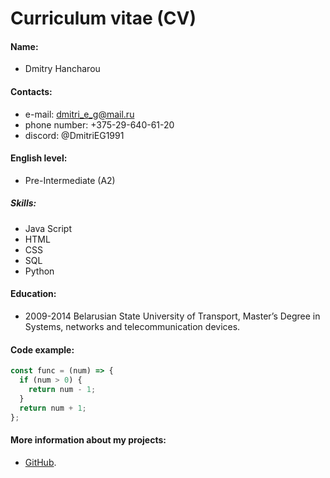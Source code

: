 # Curriculum vitae (CV)

#### Name: 
* Dmitry Hancharou

#### Contacts:
* e-mail: dmitri_e_g@mail.ru
* phone number: +375-29-640-61-20
* discord: @DmitriEG1991

#### English level: 
* Pre-Intermediate (A2)

##### Skills:
* Java Script
* HTML
* CSS
* SQL
* Python

#### Education: 
* 2009-2014 Belarusian State University of Transport, Master’s Degree in Systems, networks and telecommunication devices.

#### Code example:
```javascript
const func = (num) => {
  if (num > 0) {
    return num - 1;
  }
  return num + 1;
};
```
#### More information about my projects: 
* [GitHub](https://github.com/DmitriHD).
